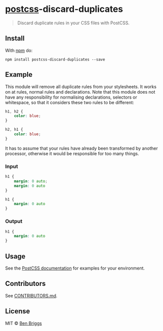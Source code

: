 # [postcss][postcss]-discard-duplicates

> Discard duplicate rules in your CSS files with PostCSS.

## Install

With [npm](https://npmjs.org/package/postcss-discard-duplicates) do:

```
npm install postcss-discard-duplicates --save
```

## Example

This module will remove all duplicate rules from your stylesheets. It works on
at rules, normal rules and declarations. Note that this module does not have any
responsibility for normalising declarations, selectors or whitespace, so that it
considers these two rules to be different:

```css
h1, h2 {
    color: blue;
}

h2, h1 {
    color: blue;
}
```

It has to assume that your rules have already been transformed by another
processor, otherwise it would be responsible for too many things.

### Input

```css
h1 {
    margin: 0 auto;
    margin: 0 auto
}

h1 {
    margin: 0 auto
}
```

### Output

```css
h1 {
    margin: 0 auto
}
```

## Usage

See the [PostCSS documentation](https://github.com/postcss/postcss#usage) for
examples for your environment.


## Contributors

See [CONTRIBUTORS.md](https://github.com/cssnano/cssnano/blob/master/CONTRIBUTORS.md).


## License

MIT © [Ben Briggs](https://beneb.info)


[postcss]: https://github.com/postcss/postcss
